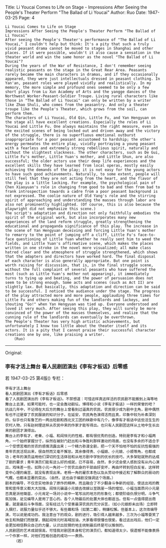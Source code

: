 Title: Li Youcai Comes to Life on Stage - Impressions After Seeing the People's Theater Perform "The Ballad of Li Youcai"
Author: Ruo
Date: 1947-03-25
Page: 4

    Li Youcai Comes to Life on Stage
    Impressions After Seeing the People's Theater Perform "The Ballad of Li Youcai"
    After seeing the People's Theater's performance of "The Ballad of Li Youcai," I couldn't help but think: It's a pity that such a truly vivid peasant drama cannot be moved to stages in Shanghai and other places. If it were possible, wouldn't it also cause a sensation in the theater world and win the same honor as the novel "The Ballad of Li Youcai"?
    During the years of the War of Resistance, I don't remember seeing realistic peasants on the stage in the Great Rear Area. Peasants rarely became the main characters in dramas, and if they occasionally appeared, they were just intellectuals dressed in peasant clothing. In Yan'an, peasant roles were played vividly and realistically. In my memory, the more simple and profound ones seemed to be only a few short plays from Lu Xun Academy of Arts and the yangge dances of the Northwest Worker-Peasant-Soldier Troupe. Living rural characters like those in "The Ballad of Li Youcai" can only be written by a writer like Zhao Shuli, who comes from the peasantry. And only a theater troupe like the People's Theater, which grows from the soil, can perform them.
    The characters of Li Youcai, Old Qin, Little Fu, and Yan Hengyuan on the stage all have excellent creations. Especially the roles of Li Youcai and Little Fu. One always maintains the right measure, even in the excited scenes of being locked out and driven away and the victory of the struggle, there is no superfluous emotional outburst inappropriate for a poor peasant accustomed to hardship; the other's energy permeates the entire play, vividly portraying a young peasant with a fearless and extremely strong rebellious spirit, naturally and without the slightest slackness. The other characters, such as De Gui, Little Fu's mother, Little Yuan's mother, and Little Shun, are also successful; the older actors use their deep life experiences and the excellent skills they have learned from local operas, mostly easily achieving the demands of the play; it is not easy for the young actors to have such good achievements. Naturally, to some extent, people will still feel that they are not acting from the heart, and the flavor of the play is a little lacking. For example, the psychological pain of Chen Xiaoyuan's role in changing from good to bad and then from bad to frank introspection towards a cadre from a poor peasant background is not expressed. The coolie nature of Old Yang's role and the stirring spirit of approaching and understanding the masses through labor are also not prominently highlighted. (Of course, this is also because the playwright did not emphasize this scene.)
    The script's adaptation and direction not only faithfully embodies the spirit of the original work, but also incorporates many new experiences of the land reform struggle, greatly strengthening the educational and propaganda significance of this play. The increase in the scene of Yan Hengyuan deceiving and forcing Little Yuan's mother to remarry to the point of jumping off a cliff, Little Fu's face-to-face questioning of Little Yuan whether he really sent him to weed the fields, and Little Yuan's affirmative scene, which makes the places written in one stroke in the novel more visualized; all make class hatred clear and the atmosphere of struggle strengthened, which shows that the adapters and directors have worked hard. The final disposal of each character is also generally appropriate. But one point is worth raising for discussion, that is, in the final struggle scene, without the full complaint of several peasants who have suffered the most (such as Little Yuan's mother not appearing), it immediately turns to tying up and beating, and the power of persuasion does not seem to be strong enough. Some acts and scenes (such as Act II) are slightly lax. But basically, this adaptation and direction can be said to be successful. I noticed the audience under the stage. The progress of the play attracted more and more people, applauding three times for Little Fu and others making fun of the landlords and lackeys, and shouting "Go!" when Yan Hengyuan was tied up. Everyone understood and loved it very much. After seeing this play, they will surely be more convinced of the power of the masses themselves, and realize that the cunning rule of the landlords can eventually be overthrown.
    The People's Theater has very high artistic achievements, but unfortunately I know too little about the theater itself and its actors. It is a pity that I cannot praise their successful character creations one by one, like praising a writer.
        (Ruo)



<hr /> 

Original: 


### 李有才活上舞台  看人民剧团演出《李有才板话》后零感
若
1947-03-25
第4版()
专栏：

    李有才活上舞台
    看人民剧团演出《李有才板话》后零感
    看了人民剧团演出的《李有才板话》。不禁想道：可惜这样真这样活的农民剧不能搬到上海等地舞台上去演，如果可能时，也一定会轰动剧坛，博得和小说《李有才板话》一样的荣誉的吧？
    抗战几年中，不记得在大后方的舞台上曾看到过逼真的农民。农民很少成为剧中主角，剧中偶然有也不过是穿了农民服装的知识分子。在延安，农民角色演得活而且真，印象中较为朴素深刻的，似乎也只有鲁艺的一两出短剧和西北文工团的秧歌中有几个。像李有才板话中这些活生生的农村人物，只有赵树理这样从农民中来的作家才能写得出。也只有人民剧团这样从土地中生长出来的剧团才演得出。
    舞台上的李有才、老秦、小福、和阎恒元的性格，都有很优秀的创造。特别是李有才和小福两角，一个始终掌握分寸，纵然在被封门赶出和斗争胜利那样激动的场面，也没有多余的不适合于一个受惯苦难的贫农的感情流露出来；一个精力弥漫全剧，把一个天不怕地不怕的反抗性极强的青年农民活现出来，很自然而又毫不懈怠。其余像得贵、小福娘、小元娘、小顺等角，也都成功；老年的演员运用他们深切的生活体验和从地方剧中学到的优长的技巧，大多架轻就熟的达成了剧的要求；青年演员们能有这么好的成就，已不容易，自然，多少还会使人感到没有从内心演出，戏味差一些。如陈小元一角对一个贫农出身的干部由好变坏，再由坏转到坦白反省，这样转变中心理的痛苦，就没有表现出来。老杨一角的雇农本色以及从劳动中接近和了解群众的扇动的气概，也都未显著的突出。（自然，这也由于编剧没强调这个场面。）
    剧本的编导，不仅忠实地体会了原作的精神，而且融合了不少翻身斗争新的经验，使这出戏的教育和宣传意义都大大加强。阎恒元骗逼小元娘去改嫁以至跳崖一场的增加，小福当面质问小元是否真是派他锄苗，小元肯定一场对小说中一笔写出的地方的形象化；都使阶级仇恨分明，斗争气氛加强，足见编导人是用了苦心的。各个人物最后的处置大体也都适当。但有一点值得提出商量，就是最后斗争场面，没有经过几个受害最深农民的充分诉苦，（如小元娘即未出场）立即转入捆打，说服力量似乎还不够大。有些幕和场（如第二幕），稍嫌松懈。但基本上，这次改编导演，可以说是成功的。我注意台下的观众，剧的进行，吸引得人越来越多，三次为小福等耍笑了地主和狗腿们而鼓掌，捆起阎恒元时高喊加油，大家看得很懂也很爱。看过这出戏后，他们一定会更加相信群众自己的力量，认识出狡猾的地主统制最后终是可以推倒的。
    人民剧团的艺术成就很高，可惜我对剧团本身和它的演员们，都知道得太少。很遗憾不能像表扬一个作家一样，对他们性格创造的成功一一表扬。
        （若）
